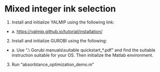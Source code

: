# Mixed integer ink selection
1.	Install and initialize YALMIP using the following link:
* a.	https://yalmip.github.io/tutorial/installation/
 
2.	Install and initialize GUROBI using the following:
* a.	Use “.\ Gorubi manuals\suitable quickstart_*.pdf” and find the suitable instruction suitable for your OS. Then initialize the Matlab environment. 

3.	Run “absorbtance_optimization_demo.m”

